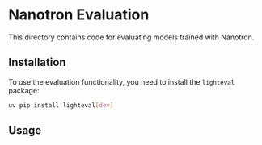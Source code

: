 # Nanotron Evaluation

This directory contains code for evaluating models trained with Nanotron.

## Installation

To use the evaluation functionality, you need to install the `lighteval` package:

```bash
uv pip install lighteval[dev]
```

## Usage
